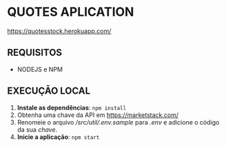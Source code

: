 # QUOTES APLICATION
<https://quotesstock.herokuapp.com/>

## REQUISITOS
* NODEJS e NPM

## EXECUÇÃO LOCAL
1. **Instale as dependências**: `npm install`
2. Obtenha uma chave da API em <https://marketstack.com/>
3. Renomeie o arquivo */src/util/.env.sample* para *.env* e adicione o código da sua *chave*.
4. **Inicie a aplicação**: `npm start`